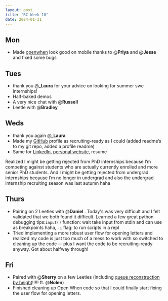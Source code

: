 ```yaml
---
layout: post
title: "RC Week 10"
date: 2024-01-31
---
```

## Mon

- Made [openwhen](https://www.openwhen.site/) look good on mobile thanks to @**Priya** and @**Jesse**  and fixed some bugs

## Tues

- thank you @_**Laura** for your advice on looking for summer swe internships!
- Half-baked demos
- A very nice chat with @**Russell**
- Leetle with @**Bradley**

## Weds

- thank you again @_**Laura**
- Made my [GitHub](https://github.com/grkw) profile as recruiting-ready as I could (added readme’s to my git repo, added a profile readme)
- Same for [LinkedIn](https://www.linkedin.com/in/grace-j-kwak/), [personal website](https://gracekwak.me/), resume

Realized I might be getting rejected from PhD internships because I’m competing against students who are actually currently enrolled and more senior PhD students. And I might be getting rejected from undergrad internships because I’m no longer in undergrad and also the undergrad internship recruiting season was last autumn haha

## Thurs

- Pairing on 2 Leetles with @**Daniel** . Today's was very difficult and I felt validated that we both found it difficult. Learned a few great python debugging tips:`input()` function: wait take input from stdin and can use as breakpoints haha, `-i` flag: to run scripts in a repl
- Tried implementing a more robust user flow for opening letters and realized my code is just too much of a mess to work with so switched to cleaning up the code -- plus I want the code to be recruiting-ready anyway. Got about halfway through!

## Fri

- Paired with @**Sherry**  on a few Leetles (including [queue reconstruction by height](https://leetle.app/?date=2025-01-29)!!!!! ft. @**Nolen**)
- Finished cleaning up Open When code so that I could finally start fixing the user flow for opening letters.
